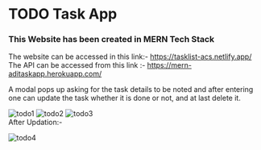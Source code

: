 # TODO Task App
### This Website has been created in MERN Tech Stack
The website can be accessed in this link:- https://tasklist-acs.netlify.app/ <br>
The API can be accessed from this link :- https://mern-aditaskapp.herokuapp.com/ <br>

A modal pops up asking for the task details to be noted and after entering one can update the task whether it is done or not, and at last delete it.



![todo1](https://user-images.githubusercontent.com/84094715/177010046-4f5488f2-ace4-4996-a219-ec7c1b807b78.jpg)
![todo2](https://user-images.githubusercontent.com/84094715/177010074-053f5a3b-366b-42cc-9148-b7bd0e8c2c0f.jpg)
![todo3](https://user-images.githubusercontent.com/84094715/177010082-c33d91fe-150f-4dde-9afd-1250583c0d22.jpg)
<br>
After Updation:-

![todo4](https://user-images.githubusercontent.com/84094715/177010096-557b0335-979f-4e41-83dd-a55e1352b27c.jpg)
